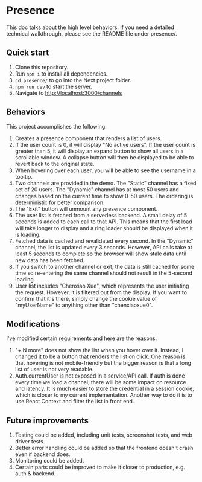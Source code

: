 # Presence

This doc talks about the high level behaviors. If you need a detailed technical walkthrough, please see the README file under presence/.

## Quick start

1. Clone this repository.
2. Run `npm i` to install all dependencies.
3. `cd presence/` to go into the Next project folder.
4. `npm run dev` to start the server.
5. Navigate to [http://localhost:3000/channels](http://localhost:3000/channels)

## Behaviors

This project accomplishes the following:

1. Creates a presence component that renders a list of users.
2. If the user count is 0, it will display "No active users". If the user count is greater than 5, it will display an expand button to show all users in a scrollable window. A collapse button will then be displayed to be able to revert back to the original state.
3. When hovering over each user, you will be able to see the username in a tooltip.
4. Two channels are provided in the demo. The "Static" channel has a fixed set of 20 users. The "Dynamic" channel has at most 50 users and changes based on the current time to show 0-50 users. The ordering is deterministic for better comparison.
5. The "Exit" button will unmount any presence component.
6. The user list is fetched from a serverless backend. A small delay of 5 seconds is added to each call to that API. This means that the first load will take longer to display and a ring loader should be displayed when it is loading.
7. Fetched data is cached and revalidated every second. In the "Dynamic" channel, the list is updated every 3 seconds. However, API calls take at least 5 seconds to complete so the browser will show stale data until new data has been fetched.
8. If you switch to another channel or exit, the data is still cached for some time so re-entering the same channel should not result in the 5-second loading.
9. User list includes "Chenxiao Xue", which represents the user initiating the request. However, it is filtered out from the display. If you want to confirm that it's there, simply change the cookie value of "myUserName" to anything other than "chenxiaoxue0".

## Modifications

I've modified certain requirements and here are the reasons.

1. "+ N more" does not show the list when you hover over it. Instead, I changed it to be a button that renders the list on click. One reason is that hovering is not mobile-friendly but the bigger reason is that a long list of user is not very readable.
2. Auth.currentUser is not exposed in a service/API call. If auth is done every time we load a channel, there will be some impact on resource and latency. It is much easier to store the credential in a session cookie, which is closer to my current implementation. Another way to do it is to use React Context and filter the list in front end.

## Future improvements

1. Testing could be added, including unit tests, screenshot tests, and web driver tests.
2. Better error handling could be added so that the frontend doesn't crash even if backend does.
3. Monitoring could be added.
4. Certain parts could be improved to make it closer to production, e.g. auth & backend.
